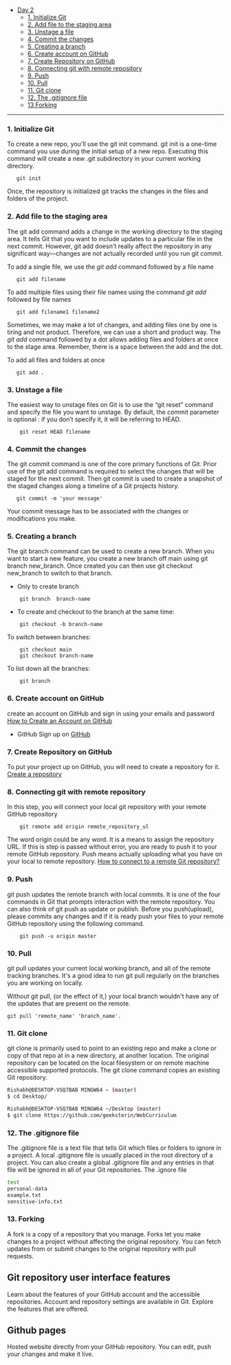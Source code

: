 - [Day 2](#day-2)
    - [1. Initialize Git](#1-initialize-git)
    - [2. Add file to the staging area](#2-add-file-to-the-staging-area)
    - [3. Unstage a file](#3-unstage-a-file)
    - [4. Commit the changes](#4-commit-the-changes)
    - [5. Creating a branch](#5-creating-a-branch)
    - [6. Create account on GitHub](#6-create-account-on-github)
    - [7. Create Repository on GitHub](#7-create-repository-on-github)
    - [8. Connecting git with remote repository](#8-connecting-git-with-remote-repository)
    - [9. Push](#9-push)
    - [10. Pull](#10-pull)
    - [11. Git clone](#11-git-clone)
    - [12. The .gitignore file](#12-the-gitignore-file)
    - [13 Forking](#13-forking)

<hr>


### 1. Initialize Git
To create a new repo, you'll use the git init command. git init is a one-time command you use during the initial setup of a new repo. Executing this command will create a new .git subdirectory in your current working directory. 
```shell
   git init
```
Once, the repository is initialized git tracks the changes in the files and folders of the project.
### 2. Add file to the staging area
The git add command adds a change in the working directory to the staging area. It tells Git that you want to include updates to a particular file in the next commit. However, git add doesn't really affect the repository in any significant way—changes are not actually recorded until you run git commit.

To add a single file, we use the _git add_ command followed by a file name

```shell
   git add filename
```
To add multiple files using their file names using the command _git add_ followed by file names

```shell
   git add filename1 filename2
```
Sometimes, we may make a lot of changes, and adding files one by one is tiring and not product. Therefore, we can use a short and product way. The _git add_ command followed by a dot allows adding files and folders at once to the stage area. Remember, there is a space between the add and the dot.

To add all files and folders at once

```shell
   git add .
```
### 3. Unstage a file
The easiest way to unstage files on Git is to use the “git reset” command and specify the file you want to unstage.
By default, the commit parameter is optional : if you don’t specify it, it will be referring to HEAD.
```shell
    git reset HEAD filename
```
### 4. Commit the changes
The git commit command is one of the core primary functions of Git. Prior use of the git add command is required to select the changes that will be staged for the next commit. Then git commit is used to create a snapshot of the staged changes along a timeline of a Git projects history. 
```shell
   git commit -m 'your message'
```
Your commit message has to be associated with the changes or modifications you make.
### 5. Creating a branch
The git branch command can be used to create a new branch. When you want to start a new feature, you create a new branch off main using git branch new_branch. Once created you can then use git checkout new_branch to switch to that branch.
- Only to create branch

```shell
    git branch  branch-name
```

- To create and checkout to the branch at the same time:

```shell
    git checkout -b branch-name
```

To switch between branches:

```shell
    git checkout main
    git checkout branch-name
```

To list down all the branches:

```shell
    git branch
```
### 6. Create account on GitHub
create an account on GitHub and sign in using your emails and password
[How to Create an Account on GitHub](https://www.wikihow.com/Create-an-Account-on-GitHub)
- GitHub
  Sign up on [GitHub](https://github.com/)
  
### 7. Create Repository on GitHub
To put your project up on GitHub, you will need to create a repository for it.
[Create a repository](https://docs.github.com/en/get-started/quickstart/create-a-repo)

### 8. Connecting git with remote repository
In this step, you will connect your local git repository with your remote GitHub repository

```shell
    git remote add origin remote_repository_ul
```
The word origin could be any word. It is a means to assign the repository URL.
If this is step is passed without error, you are ready to push it to your remote GitHub repository. Push means actually uploading what you have on your local to remote repository.
  [How to connect to a remote Git repository?](https://stackoverflow.com/questions/20291731/how-to-connect-to-a-remote-git-repository)
  
### 9. Push
git push updates the remote branch with local commits. It is one of the four commands in Git that prompts interaction with the remote repository. You can also think of git push as update or publish.
Before you push(upload), please commits any changes and if it is ready push your files to your remote GitHub repository using the following command.

```shell
    git push -u origin master
```
### 10. Pull
git pull updates your current local working branch, and all of the remote tracking branches. It's a good idea to run git pull regularly on the branches you are working on locally.

Without git pull, (or the effect of it,) your local branch wouldn't have any of the updates that are present on the remote.
```shell
git pull 'remote_name' 'branch_name'.
```
### 11. Git clone
git clone is primarily used to point to an existing repo and make a clone or copy of that repo at in a new directory, at another location. The original repository can be located on the local filesystem or on remote machine accessible supported protocols. The git clone command copies an existing Git repository.

```sh
Rishabh@DESKTOP-VSQ7BAB MINGW64 ~ (master)
$ cd Desktop/

Rishabh@DESKTOP-VSQ7BAB MINGW64 ~/Desktop (master)
$ git clone https://github.com/geeksterin/WebCurriculum
```
### 12. The .gitignore file
The .gitignore file is a text file that tells Git which files or folders to ignore in a project.
A local .gitignore file is usually placed in the root directory of a project. You can also create a global .gitignore file and any entries in that file will be ignored in all of your Git repositories.
The .ignore file

```sh
test
personal-data
example.txt
sensitive-info.txt
```
### 13. Forking
A fork is a copy of a repository that you manage. Forks let you make changes to a project without affecting the original repository. You can fetch updates from or submit changes to the original repository with pull requests.

## Git repository user interface features
Learn about the features of your GitHub account and the accessible repositories.
Account and repository settings are available in Git. Explore the features that are offered.


## Github pages
Hosted website directly from your GitHub repository. You can edit, push your changes and make it live.

